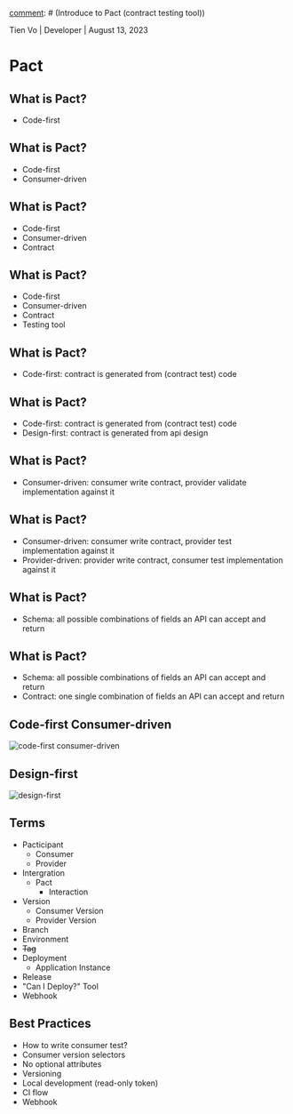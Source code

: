 [comment]: # (Introduce to Pact (contract testing tool))

Tien Vo | Developer | August 13, 2023

# Pact

[comment]: # (!!!)

## What is Pact?

- Code-first

[comment]: # (!!! data-auto-animate)

## What is Pact?

- Code-first
- Consumer-driven

[comment]: # (!!! data-auto-animate)

## What is Pact?

- Code-first
- Consumer-driven
- Contract

[comment]: # (!!! data-auto-animate)

## What is Pact?

- Code-first
- Consumer-driven
- Contract
- Testing tool

[comment]: # (Link: https://docs.pact.io/#consumer-driven-contracts)

[comment]: # (!!!)

## What is Pact?

- Code-first: contract is generated from (contract test) code

[comment]: # (!!! data-auto-animate)

## What is Pact?

- Code-first: contract is generated from (contract test) code
- Design-first: contract is generated from api design

[comment]: # (!!!)

## What is Pact?

- Consumer-driven: consumer write contract, provider validate implementation against it

[comment]: # (!!! data-auto-animate)

## What is Pact?

- Consumer-driven: consumer write contract, provider test implementation against it
- Provider-driven: provider write contract, consumer test implementation against it

[comment]: # (!!!)

## What is Pact?

- Schema: all possible combinations of fields an API can accept and return

[comment]: # (!!! data-auto-animate)

## What is Pact?

- Schema: all possible combinations of fields an API can accept and return
- Contract: one single combination of fields an API can accept and return

[comment]: # (Link: https://pactflow.io/blog/schemas-are-not-contracts/)

[comment]: # (!!!)

## Code-first Consumer-driven

![code-first consumer-driven](https://miro.medium.com/v2/resize:fit:720/format:webp/1*aSzw1aA8Ef8ruCbcNjA2Lg.png)

[comment]: # (!!!)

## Design-first

![design-first](https://miro.medium.com/v2/resize:fit:720/format:webp/1*LV9FwYBT8WSDAD0O9yG1QQ.png)

[comment]: # (Link: https://medium.com/coderbyte/design-first-contract-testing-for-micro-services-baf929e29f6c)

[comment]: # (!!!)

## Terms

- Pacticipant
    - Consumer
    - Provider
- Intergration
    - Pact
        - Interaction
- Version
    - Consumer Version
    - Provider Version
- Branch
- Environment
- ~~Tag~~
- Deployment
    - Application Instance
- Release
- "Can I Deploy?" Tool
- Webhook

[comment]: # (!!!)

## Best Practices

- How to write consumer test?
- Consumer version selectors
- No optional attributes
- Versioning
- Local development (read-only token)
- CI flow
- Webhook
